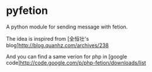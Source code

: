 pyfetion
========

A python module for sending message with fetion.

The idea is inspired from [全恒壮's blog]<http://blog.quanhz.com/archives/238>

And you can find a same verion for php in [google code]<http://code.google.com/p/php-fetion/downloads/list>
